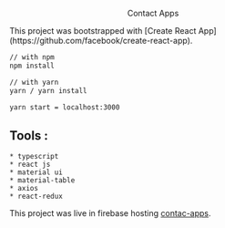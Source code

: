 <p align="center">Contact Apps </p>
This project was bootstrapped with [Create React App](https://github.com/facebook/create-react-app).

```sh
// with npm
npm install 

// with yarn
yarn / yarn install

yarn start = localhost:3000
```

##  Tools  :

    * typescript
    * react js
    * material ui
    * material-table
    * axios
    * react-redux


This project was live in firebase hosting  [contac-apps](https://contactapps-c9df7.web.app/).